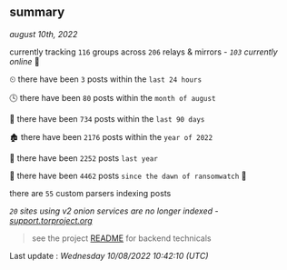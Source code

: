 
## summary
_august 10th, 2022_

currently tracking `116` groups across `206` relays & mirrors - _`103` currently online_ 📡

⏲ there have been `3` posts within the `last 24 hours`

🕓 there have been `80` posts within the `month of august`

📅 there have been `734` posts within the `last 90 days`

🏚 there have been `2176` posts within the `year of 2022`

🚀 there have been `2252` posts `last year`

🦕 there have been `4462` posts `since the dawn of ransomwatch` 🐣

there are `55` custom parsers indexing posts

_`20` sites using v2 onion services are no longer indexed - [support.torproject.org](https://support.torproject.org/onionservices/v2-deprecation/)_

> see the project [README](https://github.com/jmousqueton/ransomwatch#readme) for backend technicals



Last update : _Wednesday 10/08/2022 10:42:10 (UTC)_

